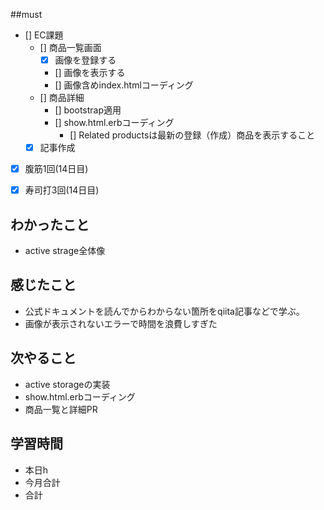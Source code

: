 
##must
- [] EC課題
   - [] 商品一覧画面
     - [x] 画像を登録する
     - [] 画像を表示する
     - [] 画像含めindex.htmlコーディング
   - [] 商品詳細  
     - [] bootstrap適用
     - [] show.html.erbコーディング
       - [] Related productsは最新の登録（作成）商品を表示すること
  - [x] 記事作成
      
- [x] 腹筋1回(14日目)
- [x] 寿司打3回(14日目)


## わかったこと
- active strage全体像



## 感じたこと
- 公式ドキュメントを読んでからわからない箇所をqiita記事などで学ぶ。
- 画像が表示されないエラーで時間を浪費しすぎた

## 次やること
  - active storageの実装
  - show.html.erbコーディング
  - 商品一覧と詳細PR

 

## 学習時間
  - 本日h
  - 今月合計
  - 合計
